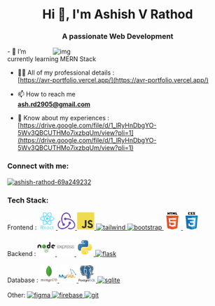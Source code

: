 <h1 align="center">Hi 👋, I'm Ashish V Rathod</h1>
<h3 align="center">A passionate Web Development</h3>

<img src="https://camo.githubusercontent.com/7de37139d0b4c1ce40865e799b446c0e963a3dd8fb68d239707237c40604fa3d/68747470733a2f2f63646e2e6472696262626c652e636f6d2f75736572732f3733303730332f73637265656e73686f74732f363538313234332f6176656e746f2e676966" alt="img" width="400" align="right">
- 🌱 I’m currently learning MERN Stack

- 👨‍💻 All of my professional details : <br> [https://avr-portfolio.vercel.app/](https://avr-portfolio.vercel.app/)

- 📫 How to reach me <br> **ash.rd2905@gmail.com**

- 📄 Know about my experiences :<br> [https://drive.google.com/file/d/1_lRyHnDbgYO-5Wv3QBCUTHMo7ixzbqUm/view?pli=1](https://drive.google.com/file/d/1_lRyHnDbgYO-5Wv3QBCUTHMo7ixzbqUm/view?pli=1)

<h3 align="left">Connect with me:</h3>
<p align="left">
<a href="https://linkedin.com/in/ashish-rathod-69a249232" target="blank"><img align="center" src="https://raw.githubusercontent.com/rahuldkjain/github-profile-readme-generator/master/src/images/icons/Social/linked-in-alt.svg" alt="ashish-rathod-69a249232" height="30" width="40" /></a>


  
</p>

<h3 align="left">Tech Stack:</h3>


<p align="left">
            Frontend :
            <a
                href="https://reactjs.org/" target="_blank" rel="noreferrer">
                <img
                    src="https://raw.githubusercontent.com/devicons/devicon/master/icons/react/react-original-wordmark.svg"
                    alt="react" width="40" height="40" /> </a> 
            <a
                href="https://redux.js.org" target="_blank" rel="noreferrer">
                <img
                    src="https://raw.githubusercontent.com/devicons/devicon/master/icons/redux/redux-original.svg"
                    alt="redux" width="40" height="40" /> </a> 
            <a
                href="https://developer.mozilla.org/en-US/docs/Web/JavaScript"
                target="_blank" rel="noreferrer"> <img
                    src="https://raw.githubusercontent.com/devicons/devicon/master/icons/javascript/javascript-original.svg"
                    alt="javascript" width="40" height="40" /> </a> 
            <a
                href="https://tailwindcss.com/" target="_blank"
                rel="noreferrer"> <img
                    src="https://www.vectorlogo.zone/logos/tailwindcss/tailwindcss-icon.svg"
                    alt="tailwind" width="40" height="40" /> </a>
            <a href="https://getbootstrap.com" target="_blank"
                rel="noreferrer"> <img
                    src="https://upload.wikimedia.org/wikipedia/commons/b/b2/Bootstrap_logo.svg"
                    alt="bootstrap" width="40" height="40" /> </a>
            <a
                href="https://www.w3.org/html/" target="_blank"
                rel="noreferrer"> <img
                    src="https://raw.githubusercontent.com/devicons/devicon/master/icons/html5/html5-original-wordmark.svg"
                    alt="html5" width="40" height="40" /> </a>
            <a
                href="https://www.w3schools.com/css/" target="_blank"
                rel="noreferrer"> <img
                    src="https://raw.githubusercontent.com/devicons/devicon/master/icons/css3/css3-original-wordmark.svg"
                    alt="css3" width="40" height="40" /> </a>
            <br><br>
            <!-- BACKEND  -->
            Backend :
            <a
                href="https://nodejs.org" target="_blank" rel="noreferrer"> <img
                    src="https://raw.githubusercontent.com/devicons/devicon/master/icons/nodejs/nodejs-original-wordmark.svg"
                    alt="nodejs" width="40" height="40" /> </a>
            <a
                href="https://expressjs.com" target="_blank" rel="noreferrer">
                <img
                    src="https://raw.githubusercontent.com/devicons/devicon/master/icons/express/express-original-wordmark.svg"
                    alt="express" width="40" height="40" /> </a>
            <a
                href="https://www.python.org" target="_blank" rel="noreferrer">
                <img
                    src="https://raw.githubusercontent.com/devicons/devicon/master/icons/python/python-original.svg"
                    alt="python" width="40" height="40" /> </a>
            <a
                href="https://flask.palletsprojects.com/" target="_blank"
                rel="noreferrer"> <img
                    src="https://www.vectorlogo.zone/logos/pocoo_flask/pocoo_flask-icon.svg"
                    alt="flask" width="40" height="40" /> </a><br><br>
            <!-- DATABASE -->
            Database :
            <a
                href="https://www.mongodb.com/" target="_blank"
                rel="noreferrer"> <img
                    src="https://raw.githubusercontent.com/devicons/devicon/master/icons/mongodb/mongodb-original-wordmark.svg"
                    alt="mongodb" width="40" height="40" /> </a>
            <a
                href="https://www.mysql.com/" target="_blank" rel="noreferrer">
                <img
                    src="https://raw.githubusercontent.com/devicons/devicon/master/icons/mysql/mysql-original-wordmark.svg"
                    alt="mysql" width="40" height="40" /> </a>
            <a
                href="https://www.postgresql.org" target="_blank"
                rel="noreferrer"> <img
                    src="https://raw.githubusercontent.com/devicons/devicon/master/icons/postgresql/postgresql-original-wordmark.svg"
                    alt="postgresql" width="40" height="40" /> </a>
            <a
                href="https://www.sqlite.org/" target="_blank" rel="noreferrer">
                <img
                    src="https://www.vectorlogo.zone/logos/sqlite/sqlite-icon.svg"
                    alt="sqlite" width="40" height="40" /> </a><br><br>
            <!-- EXTRA -->
            Other:
            <a
                href="https://www.figma.com/" target="_blank" rel="noreferrer">
                <img
                    src="https://www.vectorlogo.zone/logos/figma/figma-icon.svg"
                    alt="figma" width="40" height="40" /> </a>
            <a
                href="https://firebase.google.com/" target="_blank"
                rel="noreferrer"> <img
                    src="https://www.vectorlogo.zone/logos/firebase/firebase-icon.svg"
                    alt="firebase" width="40" height="40" /> </a>
            <a
                href="https://git-scm.com/" target="_blank" rel="noreferrer">
                <img
                    src="https://www.vectorlogo.zone/logos/git-scm/git-scm-icon.svg"
                    alt="git" width="40" height="40" /> </a>
        </p>

